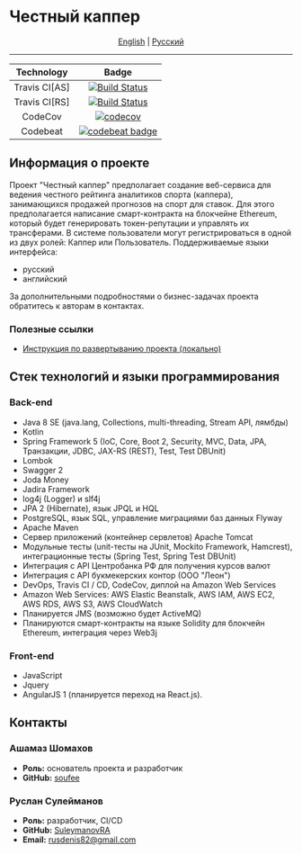 # Честный каппер
<p align="center">
  <a href="https://github.com/soufee/kappers">English</a> |
  <a href="https://github.com/soufee/kappers/blob/master/readme/README_ru_RU.md">Русский</a>
</p>

---

| Technology | Badge |
|:-----------:|:-----:|
| Travis CI[AS] | [![Build Status](https://travis-ci.org/soufee/kappers.svg?branch=master)](https://travis-ci.org/soufee/kappers) |
| Travis CI[RS] | [![Build Status](https://travis-ci.com/SuleymanovRA/kappers.svg?branch=master)](https://travis-ci.com/SuleymanovRA/kappers) |
| CodeCov | [![codecov](https://codecov.io/gh/SuleymanovRA/kappers/branch/master/graph/badge.svg)](https://codecov.io/gh/SuleymanovRA/kappers) |
| Codebeat | [![codebeat badge](https://codebeat.co/badges/7aa7c56b-e4d4-4978-9f42-ce0657aa27a1)](https://codebeat.co/projects/github-com-suleymanovra-kappers-master) |

## Информация о проекте
Проект "Честный каппер" предполагает создание веб-сервиса для ведения честного рейтинга аналитиков спорта (каппера), занимающихся продажей прогнозов на спорт для ставок.
Для этого предполагается написание смарт-контракта на блокчейне Ethereum, который будет генерировать токен-репутации и управлять их трансферами.
В системе пользователи могут регистрироваться в одной из двух ролей: Каппер или Пользователь.
Поддерживаемые языки интерфейса:
- русский
- английский

За дополнительными подробностями о бизнес-задачах проекта обратитесь к авторам в контактах.

### Полезные ссылки
- [Инструкция по развертыванию проекта (локально)](https://github.com/soufee/kappers/wiki/%D0%98%D0%BD%D1%81%D1%82%D1%80%D1%83%D0%BA%D1%86%D0%B8%D1%8F-%D0%BF%D0%BE-%D1%80%D0%B0%D0%B7%D0%B2%D0%B5%D1%80%D1%82%D1%8B%D0%B2%D0%B0%D0%BD%D0%B8%D1%8E)

## Стек технологий и языки программирования
### Back-end
- Java 8 SE (java.lang, Сollections, multi-threading, Stream API, лямбды)
- Kotlin
- Spring Framework 5 (IoC, Core, Boot 2, Security, MVC, Data, JPA, Транзакции, JDBC, JAX-RS (REST), Test, Test DBUnit)
- Lombok
- Swagger 2
- Joda Money
- Jadira Framework
- log4j (Logger) и slf4j
- JPA 2 (Hibernate), язык JPQL и HQL
- PostgreSQL, язык SQL, управление миграциями баз данных Flyway
- Apache Maven
- Сервер приложений (контейнер сервлетов) Apache Tomcat
- Модульные тесты (unit-тесты на JUnit, Mockito Framework, Hamcrest), интеграционные тесты (Spring Test, Spring Test DBUnit)
- Интеграция с API Центробанка РФ для получения курсов валют
- Интеграция с API букмекерских контор (ООО "Леон")
- DevOps, Travis CI / CD, CodeCov, диплой на Amazon Web Services
- Amazon Web Services: AWS Elastic Beanstalk, AWS IAM, AWS EC2, AWS RDS, AWS S3, AWS CloudWatch
- Планируется JMS (возможно будет ActiveMQ)
- Планируются смарт-контракты на языке Solidity для блокчейн Ethereum, интеграция через Web3j

### Front-end
- JavaScript
- Jquery
- AngularJS 1 (планируется переход на React.js).

## Контакты
### Ашамаз Шомахов
* **Роль:** основатель проекта и разработчик
* **GitHub:** [soufee](https://github.com/soufee/kappers)

### Руслан Сулейманов
* **Роль:** разработчик, CI/CD
* **GitHub:** [SuleymanovRA](https://github.com/SuleymanovRA/kappers)
* **Email:** rusdenis82@gmail.com